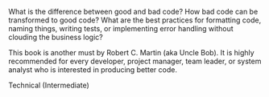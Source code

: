 What is the difference between good and bad code? How bad code can be transformed to good code? What are the best practices for formatting code, naming things, writing tests, or implementing error handling without clouding the business logic?

This book is another must by Robert C. Martin (aka Uncle Bob). It is highly recommended for every developer, project manager, team leader, or system analyst who is interested in producing better code.

<span class="label label-default">Technical (Intermediate)</span>